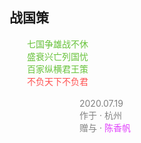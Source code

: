 <div id="metaData" createTime="2020-07-19 17:00:00" category="个人随笔" tags="诗词歌赋" title="战国策·读后感"></div>

## 战国策

<span style="color:#67C23A;">
&emsp;&emsp;七国争雄战不休<br />
&emsp;&emsp;盛衰兴亡列国忧<br />
&emsp;&emsp;百家纵横君王策<br />
<span style="color:#FF5252;">&emsp;&emsp;不负天下不负君</span><br />
</span>
<br/>

<span style="color:grey;">
&emsp;&emsp;&emsp;&emsp;&emsp;&emsp;&emsp;&emsp;2020.07.19<br />
&emsp;&emsp;&emsp;&emsp;&emsp;&emsp;&emsp;&emsp;作于 · 杭州<br />
&emsp;&emsp;&emsp;&emsp;&emsp;&emsp;&emsp;&emsp;赠与 · <span style="color:#E040FB;">陈香帆</span><br />
</span>
